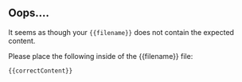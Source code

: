 ## Oops....

It seems as though your `{{filename}}` does not contain the expected content.

Please place the following inside of the {{filename}} file:

```
{{correctContent}}
```
